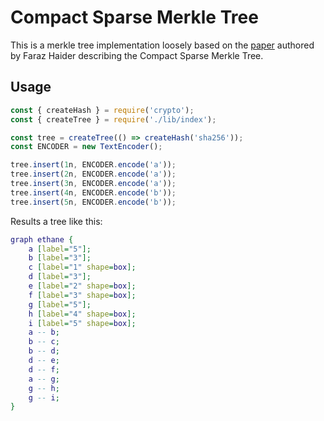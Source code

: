 Compact Sparse Merkle Tree
==========================

This is a merkle tree implementation loosely based on the
[paper](https://eprint.iacr.org/2018/955.pdf) authored by
Faraz Haider describing the Compact Sparse Merkle Tree.

Usage
-----

```js
const { createHash } = require('crypto');
const { createTree } = require('./lib/index');

const tree = createTree(() => createHash('sha256'));
const ENCODER = new TextEncoder();

tree.insert(1n, ENCODER.encode('a'));
tree.insert(2n, ENCODER.encode('a'));
tree.insert(3n, ENCODER.encode('a'));
tree.insert(4n, ENCODER.encode('b'));
tree.insert(5n, ENCODER.encode('b'));
```

Results a tree like this:

```dot
graph ethane {
    a [label="5"];
    b [label="3"];
    c [label="1" shape=box];
    d [label="3"];
    e [label="2" shape=box];
    f [label="3" shape=box];
    g [label="5"];
    h [label="4" shape=box];
    i [label="5" shape=box];
    a -- b;
    b -- c;
    b -- d;
    d -- e;
    d -- f;
    a -- g;
    g -- h;
    g -- i;
}
```
